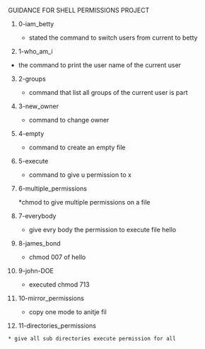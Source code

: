 GUIDANCE FOR SHELL PERMISSIONS PROJECT

1. 0-iam_betty

   * stated the command to switch users from current to betty

2. 1-who_am_i

  * the command to print the user name of the current user

3. 2-groups

   * command that list all groups of the current user is part

4. 3-new_owner

   * command to change owner

5. 4-empty

   * command to create an empty file

6. 5-execute

   * command to give u permission to x

7.  6-multiple_permissions


    *chmod to give multiple permissions on a file

8. 7-everybody


   * give evry body the permission to execute file hello

9. 8-james_bond

   * chmod 007 of hello

10. 9-john-DOE

   
    * executed chmod 713

11. 10-mirror_permissions

    * copy one mode to anitje fil

12.  11-directories_permissions

    * give all sub directories execute permission for all

